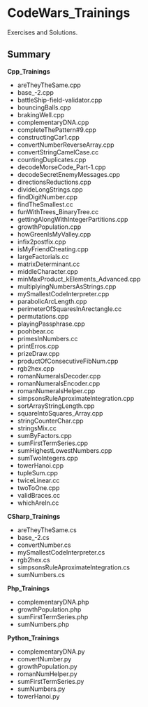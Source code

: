 # CodeWars_Trainings

Exercises and Solutions.

## Summary

**Cpp_Trainings**

- areTheyTheSame.cpp
- base_-2.cpp
- battleShip-field-validator.cpp
- bouncingBalls.cpp
- brakingWell.cpp
- complementaryDNA.cpp
- completeThePattern#9.cpp
- constructingCar1.cpp
- convertNumberReverseArray.cpp
- convertStringCamelCase.cc
- countingDuplicates.cpp
- decodeMorseCode_Part-1.cpp
- decodeSecretEnemyMessages.cpp
- directionsReductions.cpp
- divideLongStrings.cpp
- findDigitNumber.cpp
- findTheSmallest.cc
- funWithTrees_BinaryTree.cc
- gettingAlongWithIntegerPartitions.cpp
- growthPopulation.cpp
- howGreenIsMyValley.cpp
- infix2postfix.cpp
- isMyFriendCheating.cpp
- largeFactorials.cc
- matrixDeterminant.cc
- middleCharacter.cpp
- minMaxProduct_kElements_Advanced.cpp
- multiplyingNumbersAsStrings.cpp
- mySmallestCodeInterpreter.cpp
- parabolicArcLength.cpp
- perimeterOfSquaresInArectangle.cc
- permutations.cpp
- playingPassphrase.cpp
- poohbear.cc
- primesInNumbers.cc
- printErros.cpp
- prizeDraw.cpp
- productOfConsecutiveFibNum.cpp
- rgb2hex.cpp
- romanNumeralsDecoder.cpp
- romanNumeralsEncoder.cpp
- romanNumeralsHelper.cpp
- simpsonsRuleAproximateIntegration.cpp
- sortArrayStringLength.cpp
- squareIntoSquares_Array.cpp
- stringCounterChar.cpp
- stringsMix.cc
- sumByFactors.cpp
- sumFirstTermSeries.cpp
- sumHighestLowestNumbers.cpp
- sumTwoIntegers.cpp
- towerHanoi.cpp
- tupleSum.cpp
- twiceLinear.cc
- twoToOne.cpp
- validBraces.cc
- whichAreIn.cc

**CSharp_Trainings**

- areTheyTheSame.cs
- base_-2.cs
- convertNumber.cs
- mySmallestCodeInterpreter.cs
- rgb2hex.cs
- simpsonsRuleAproximateIntegration.cs
- sumNumbers.cs

**Php_Trainings**

- complementaryDNA.php
- growthPopulation.php
- sumFirstTermSeries.php
- sumNumbers.php

**Python_Trainings**

- complementaryDNA.py
- convertNumber.py
- growthPopulation.py
- romanNumHelper.py
- sumFirstTermSeries.py
- sumNumbers.py
- towerHanoi.py